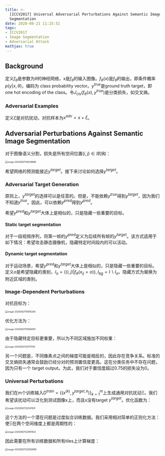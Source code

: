 ```yaml
---
title: >-
  [ICCV2017] Universal Adversarial Perturbations Against Semantic Image
  Segmentation
date: 2020-08-21 11:25:51
tags:
- ICCV2017
- Image Segmentation
- Adversarial Attack
mathjax: true
---
```


## Background

定义$f_\theta$是参数为$\theta$的神经网络，x是$f_\theta$的输入图像。$f_\theta(x)$是$f_\theta$的输出，即条件概率$p(y|x,\theta)$，编码为 class probability vector。$y^{true}$是ground truth target，即 one hot encoding of the class。令$J_{cls}(f_\theta(x),y^{true})$是分类损失，如交叉熵。

### Adversarial Examples

定义$\xi$是对抗扰动，对抗样本为$x^{adv}=x+\xi$。

## Adversarial Perturbations Against Semantic Image Segmentation

对于图像语义分割，损失是所有空间位置$(i,j)\in I$的和：

<img src="https://i.loli.net/2020/08/21/rVRG3c7TNx98bYd.png" alt="image-20200821114028688" style="zoom:50%;" />

希望网络的预测能接近$y^{target}$。接下来讨论如何选择$y^{target}$。

### Adversarial Target Generation

原则上，$y^{target}$的选择可以是任意的。但是，不能依赖$y^{true}$得到$y^{target}$，因为我们不知道$y^{true}$。因此，可以依赖$y^{pred}$得到$y^{pred}$。

希望$y^{pred}$和$y^{target}$大体上是相似的，只是隐藏一些重要的目标。

#### Static target segmentation

对于一段视频序列，将第一帧的$y^{pred}$定义为后续所有帧的$y^{target}$。该方式适用于如下情况：希望攻击静态摄像机，隐藏特定时间段内的可以活动。

#### Dynamic target segmentation

对于运动场景，希望$y^{pred}$和$y^{target}$大体上是相似的，只是隐藏一些重要的目标。定义$o$是希望隐藏的类别，$I_o=\{(i,j)|f_\theta(x_{ij}=o)\}, I_{bg}=I \backslash I_o$。隐藏方式为替换为附近区域的类别。

### Image-Dependent Perturbations

对抗目标为：

<img src="https://i.loli.net/2020/08/21/SdpwfnDEBUzP1Yq.png" alt="image-20200821115810284" style="zoom:50%;" />

优化方法为：

<img src="https://i.loli.net/2020/08/21/DuMHXfpG52wEnyt.png" alt="image-20200821115946591" style="zoom:50%;" />

由于隐藏特定目标更重要，所以为不同区域施加不同权重：

<img src="https://i.loli.net/2020/08/21/zN2gI3vGm6d9KSO.png" alt="image-20200821120117519" style="zoom:50%;" />

另一个问题是，不同像素点之间的梯度可能是相反的，因此存在竞争关系。标准的交叉熵损失通常会鼓励已经分对的预测置信度更高。这在分类任务中不存在问题，因为只有一个 target output。为此，我们对于置信度超过0.75的损失设为0。

### Universal Perturbations

我们在m个训练输入$D^{train}=\{(x^{(k)}, y^{target,k})\}_{k=1}^m$上生成通用对抗扰动Ξ。我们希望该扰动可以泛化到测试图像x上，而且x没有target $y^{target}$。优化函数为：

<img src="https://i.loli.net/2020/08/21/lYvDsXMcGE3yAda.png" alt="image-20200821122041831" style="zoom:50%;" />

这个方法的一个潜在问题是过度拟合训练数据。我们采用相对简单的正则化方法：使Ξ在两个空间维度上都是周期性的：

<img src="https://i.loli.net/2020/08/21/MGC3eih7wlgDBdV.png" alt="image-20200821122951632" style="zoom:50%;" />

因此需要在所有训练数据和所有tiles上计算梯度：

<img src="https://i.loli.net/2020/08/21/BnSbPXjruVDIw9d.png" alt="image-20200821123500699" style="zoom:50%;" />